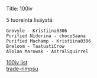 Title: 100iv

5 tuoreinta lisäystä:

    Grovyle - Kristiina0306
    Purified Nidorina - chocoSaana 
    Purified Machamp - Kristiina0306
    Breloom - TaatustiCrow
    Alolan Marowak - AstralSquirrel

[100iv list](static/content/release_order_100ivlist.txt)  
[trade-rimpsu](static/content/trade_string.txt)  

